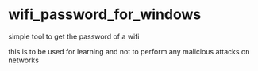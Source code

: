 # wifi_password_for_windows
simple tool to get the password of a wifi

this is to be used for learning and not to perform any malicious attacks on networks
